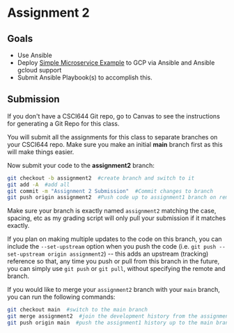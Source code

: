 # Assignment 2

## Goals

* Use Ansible 
* Deploy [Simple Microservice Example](https://github.com/CSUChico-CSCI644/simple-microservice-example) to GCP via Ansible and Ansible gcloud support
* Submit Ansible Playbook(s) to accomplish this.

## Submission

If you don't have a CSCI644 Git repo, go to Canvas to see the instructions for generating a Git Repo for this class.

You will submit all the assignments for this class to separate branches on your CSCI644 repo. Make sure you make an initial **main** branch first as this will make things easier.

Now submit your code to the **assignment2** branch:

```bash
git checkout -b assignment2  #create branch and switch to it
git add -A  #add all
git commit -m "Assignment 2 Submission"  #Commit changes to branch
git push origin assignment2  #Push code up to assignment1 branch on remote
```

Make sure your branch is exactly named `assignment2` matching the case, spacing, etc as my grading script will only pull your submission if it matches exactly.

If you plan on making multiple updates to the code on this branch, you can include the `--set-upstream` option when you push the code (i.e. `git push --set-upstream origin assignment2`) -- this adds an upstream (tracking) reference so that, any time you push or pull from this branch in the future, you can simply use `git push` or `git pull`, without specifying the remote and branch.

If you would like to merge your `assignment2` branch with your `main` branch, you can run the following commands:
```bash
git checkout main  #switch to the main branch
git merge assignment2  #join the development history from the assignment1 branch with the current (main) branch
git push origin main  #push the assignment1 history up to the main branch on the remote
```